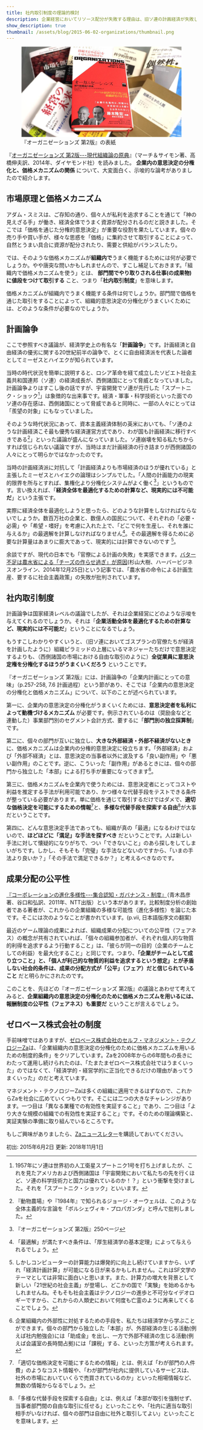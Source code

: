 ```yaml
---
title: 社内取引制度の理論的検討
description: 企業経営においてリソース配分が失敗する理由は、旧ソ連の計画経済が失敗した理由とよく似ています。人間の計画能力には限界があるのです。ならば「市場メカニズム」は有力なオルタナティブでしょう。
show_description: true
thumbnail: /assets/blog/2015-06-02-organizations/thumbnail.png
---
```


<figure>
  <img alt="" src="/assets/blog/2015-06-02-organizations/books.jpg">
  <figcaption>『オーガニゼーションズ 第2版』の表紙</figcaption>
</figure>

『<a href="http://www.amazon.co.jp/gp/product/4478021767/ref=as_li_ss_tl?ie=UTF8&camp=247&creative=7399&creativeASIN=4478021767&linkCode=as2&tag=hidetoi-22">オーガニゼーションズ 第2版---現代組織論の原典</a>』（マーチ＆サイモン著、高橋伸夫訳、2014年、ダイヤモンド社）を読みました。 **企業内の意思決定の分権化と、価格メカニズムの関係** について、大変面白く、示唆的な論考がありましたので紹介します。

<!-- なお、私が「組織」について研究している背景をすこしだけ申し上げておきますと、私の経営するゼロベース株式会社では、2008年に[自立したプロフェッショナルのための自由な企業の制度](http://zerobase.jp/blog/2010/01/post_76.html)をデザインし、今日まで運用してきています。そして、今後はこの制度を「21世紀型の経営管理システム」として社会に広めていきたいと考えているところです。そのために「組織」や「経営管理」について研究しなおしているというわけです。 -->


## 市場原理と価格メカニズム

アダム・スミスは、ご存知の通り、個々人が私利を追求することを通じて「神の見えざる手」が働き、経済全体でうまく資源が配分されるのだと説きました。そこでは「価格を通じた分権的意思決定」が重要な役割を果たしています。個々の売り手や買い手が、様々な思惑を「価格」に集約させて取引することによって、自然とうまい具合に資源が配分されたり、需要と供給がバランスしたり。

では、そのような価格メカニズムが**組織内で**うまく機能するためには何が必要でしょうか。やや唐突な問いかもしれませんので、すこし補足しておきます。「組織内で価格メカニズムを使う」とは、 **部門間でやり取りされる仕事(の成果物)に値段をつけて取引する** こと、つまり「**社内取引制度**」を意味します。

価格メカニズムが組織内でうまく機能する条件は何でしょうか。部門間で価格を通じた取引をすることによって、組織的意思決定の分権化がうまくいくためには、どのような条件が必要なのでしょうか。


## 計画論争

ここで参照すべき議論が、経済学史上の有名な「**計画論争**」です。計画経済と自由経済の優劣に関する20世紀前半の論争で、とくに自由経済派を代表した論者としてミーゼスとハイエクが知られています。

当時の時代状況を簡単に説明すると、ロシア革命を経て成立したソビエト社会主義共和国連邦（ソ連）の経済成長が、西側諸国にとって脅威となっていました。計画論争よりはすこし後の話ですが、宇宙開発でソ連が先行した「スプートニク・ショック[^sputnik]」は象徴的な出来事です。経済・軍事・科学技術といった面でのソ連の存在感は、西側諸国にとって脅威であると同時に、一部の人々にとっては「羨望の対象」にもなっていました。

[^sputnik]: 1957年にソ連は世界初の人工衛星スプートニク1号を打ち上げましたが、これを見たアメリカおよび西側諸国は「宇宙開発において私たちの先を行くほど、ソ連の科学技術力と国力は優れているのか！？」という衝撃を受けました。それを「スプートニク・ショック」といいます。

そのような時代状況にあって、資本主義経済体制の英米においても、「ソ連のような計画経済こそ最も優秀な経済運営方式であり、わが国も計画経済に移行すべきである[^bolshevik-propaganda]」といった議論が盛んになっていました。ソ連崩壊を知る私たちからすれば信じられない議論ですが、当時はまだ計画経済の行き詰まりが西側諸国の人々にとって明らかではなかったのです。

[^bolshevik-propaganda]: 『動物農場』や『1984年』で知られるジョージ・オーウェルは、このような全体主義的な言論を「ボルシェヴィキ・プロパガンダ」と呼んで批判しました。

当時の計画経済派に対抗して「計画経済よりも市場経済のほうが優れている」と主張したミーゼスとハイエクの論理はシンプルでした。「人間の計画能力の現実的限界を所与とすれば、集権化より分権化システムがよく働く[^March-Simon-Takahashi-2014]」というものです。言い換えれば、「**経済全体を最適化するための計算など、現実的には不可能だ**」という主張です。

[^March-Simon-Takahashi-2014]: 『オーガニゼーションズ 第2版』250ページ

実際に経済全体を最適化しようと思ったら、どのような計算をしなければならないでしょうか。数百万社の企業と、数億人の国民について、それぞれの「必要・必需」や「希望・嗜好」を考慮に入れた上で、「どこで何を生産し、それを誰に与えるか」の最適解を計算しなければなりません[^welfare-economics]。その最適解を得るために必要な計算量はあまりに膨大であって、現実的には計算できないのです [^calculation]。

[^welfare-economics]: 「最適解」が満たすべき条件は、「厚生経済学の基本定理」によって与えられるでしょう。
[^calculation]: しかしコンピューターの計算能力は爆発的に向上し続けていますから、いずれ「経済計画計算」が可能になる日が来るかもしれません。これはSF文学のテーマとしては非常に面白いと思います。また、計算力の増大を背景として新しい「21世紀の社会主義」が登場し、どこかの国で「実験」を始めるかもしれませんね。そもそも社会主義はテクノロジーの進歩と不可分なイデオロギーですから、これからの人類史において何度も亡霊のように再来してくることでしょう。

余談ですが、現代の日本でも「官僚による計画の失敗」を実感できます。[バター不足は農水省による「チーズの作らせ過ぎ」が原因](http://hbol.jp/18170)(杉山大樹、ハーバービジネスオンライン、2014年12月25日)という記事では、「農水省の命令による計画生産、要するに社会主義政策」の失敗が批判されています。


## 社内取引制度

計画論争は国家経済レベルの議論でしたが、それは企業経営にどのような示唆を与えてくれるのでしょうか。それは「**企業活動全体を最適化するための計算など、現実的には不可能だ**」ということになるでしょう。

もうすこしわかりやすくいうと、（旧ソ連においてゴスプランの官僚たちが経済を計画したように）組織ピラミッドの上層にいるマネジャーたちだけで意思決定するよりも、（西側諸国の市場における自由な取引のように）**全従業員に意思決定権を分権化するほうがうまくいくだろう** ということです。

『オーガニゼーションズ 第2版』には、計画論争の「企業内計画にとっての意味」（p.257-258, 7.6 計画過程）という節があり、そこでは「企業内の意思決定の分権化と価格メカニズム」について、以下のことが述べられています。

第一に、企業内の意思決定の分権化がうまくいくためには、**意思決定者を私利によって動機づけるメカニズム** が必要です。例示されているのは（奨励金などと連動した）事業部門別のセグメント会計方式、要するに「**部門別の独立採算制**」です。

第二に、個々の部門が互いに独立し、**大きな外部経済・外部不経済がないとき** に、価格メカニズムは企業内の分権的意思決定に役立ちます。「外部経済」および「外部不経済」とは、意思決定の当事者以外に波及する「良い副作用」や「悪い副作用」のことです。逆に、こういった「副作用」があるときには、個々の部門から独立した「本部」による打ち手が重要になってきます[^externality]。

[^externality]: 企業組織内の外部性に対処するための手段を、私たちは経済学から学ぶことができます。個々の部門から独立した「本部」が、外部経済の生じる活動(例えば社内勉強会)には「助成金」を出し、一方で外部不経済の生じる活動(例えば会議室の長時間占拠)には「課税」する、といった方策が考えられます。

第三に、価格メカニズムを企業内で使うためには、意思決定者にとってコストや利益を推定する手法が利用可能であり、かつ様々な代替手段をテストできる条件が整っている必要があります。単に価格を通じて取引するだけではダメで、**適切な価格決定を可能にするための情報**[^pricing-information]と、**多様な代替手段を探索する自由**[^alternatives]が大事だということです。

[^pricing-information]: 「適切な価格決定を可能にするための情報」とは、例えば「わが部門の人件費」のようなコスト情報や、「わが部門が社内に提供しているサービスは、社外の市場においていくらで売買されているのか」といった相場情報など、無数の情報からなるでしょう。

[^alternatives]: 「多様な代替手段を探索する自由」とは、例えば「本部が取引を強制せず、当事者部門間の自由な取引に任せる」といったことや、「社内に適当な取引相手がいなければ、個々の部門は自由に社外と取引してよい」といったことを意味します。

第四に、どんな意思決定手法であっても、組織が真の「最適」になるわけではないので、**ほどほどに「満足」な手法を探すべき** だということです。人は新しい手法に対して懐疑的になりがちで、つい「できないこと」のあら探しをしてしまいがちです。しかし、そもそも「完璧」な手法などないのですから、「いまの手法より良いか？」「その手法で満足できるか？」と考えるべきなのです。


## 成果分配の公平性

<a href="http://www.amazon.co.jp/gp/product/4757122616/ref=as_li_ss_tl?ie=UTF8&camp=247&creative=7399&creativeASIN=4757122616&linkCode=as2&tag=hidetoi-22">『コーポレーションの進化多様性---集合認知・ガバナンス・制度』</a>（青木昌彦著、谷口和弘訳、2011年、NTT出版）という本があります。比較制度分析の創始者である著者が、これからの企業組織の多様な可能性（進化多様性）を論じた本です。そこには次のようなことが書かれています。(p.vii, 日本語版序文の翻案)

最近のゲーム理論の成果によれば、組織成果の分配についての公平性（フェアネス）の概念が共有されていれば、「個々の組織参加者が、それぞれ個人的な物質的利得を追求するよう行動すること」は、「彼らが同一の目的（企業のチームとしての利益）を最大化すること」と同じです。つまり、**「企業がチームとして成り立つこと」と、「個人が利己的な物質的利益を追求するという想定」とが矛盾しない社会的条件は、成果の分配方式が「公平」（フェア）だと信じられていること** だと明らかにされたのです。

このことを、先ほどの『オーガニゼーションズ 第2版』の議論とあわせて考えてみると、**企業組織内の意思決定の分権化のために価格メカニズムを用いるには、報酬制度の公平性（フェアネス）も重要だ** ということが言えるでしょう。


## ゼロベース株式会社の制度

手前味噌ではありますが、[ゼロベース株式会社のセルフ・マネジメント・テクノロジーZa](http://www.zerobase.jp/za/)は、「企業組織内の意思決定の分権化のために価格メカニズムを用いるための制度的条件」をクリアしています。Zaを2008年からの6年間もの長きにわたって運用し続けられたのは、「たまたまゼロベース株式会社ではうまくいった」のではなくて、「経済学的・経営学的に正当化できるだけの理由があってうまくいった」のだと考えています。

マネジメント・テクノロジーZaは多くの組織に適用できるはずなので、これからZaを社会に広めていくつもりです。そこには二つの大きなチャレンジがあります。一つ目は「異なる業種での有効性を実証すること」であり、二つ目は「より大きな規模の組織での有効性を実証すること」です。そのための理論構築と、実証実験の準備に取り組んでいるところです。

もしご興味がありましたら、[Zaニュースレター](http://eepurl.com/cEfPxD)を購読しておいてください。

初出: 2015年6月2日
更新: 2018年11月1日
